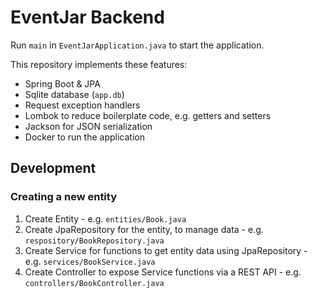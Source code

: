 # EventJar Backend

Run `main` in `EventJarApplication.java` to start the application.

This repository implements these features:

- Spring Boot & JPA
- Sqlite database (`app.db`)
- Request exception handlers
- Lombok to reduce boilerplate code, e.g. getters and setters
- Jackson for JSON serialization
- Docker to run the application

## Development

### Creating a new entity

1. Create Entity - e.g. `entities/Book.java`
2. Create JpaRepository for the entity, to manage data - e.g. `respository/BookRepository.java`
3. Create Service for functions to get entity data using JpaRepository - e.g. `services/BookService.java`
4. Create Controller to expose Service functions via a REST API - e.g. `controllers/BookController.java`

